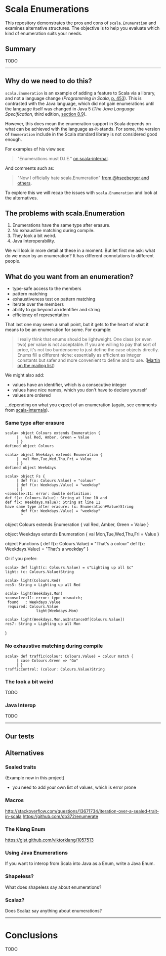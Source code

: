 # Scala Enumerations

This repository demonstrates the pros and cons of `scala.Enumeration` and examines alternative structures.  The objective is to help you evaluate which kind of enumeration suits your needs.

## Summary

TODO

----

## Why do we need to do this?

`scala.Enumeration` is an example of adding a feature to Scala via a library, and not a language change (_Programming in Scala_, [p. 453](http://www.artima.com/pins1ed/abstract-members.html#20.8)).  This is contrasted with the Java language, which did not gain enumerations until the language itself was changed in Java 5 (_The Java Language Specification_, third edition, [section 8.9](http://docs.oracle.com/javase/specs/jls/se5.0/html/classes.html#8.9)).

However, this does mean the enumeration support in Scala depends on what can be achieved with the language as-it-stands. For some, the version of `Enumeration` include in the Scala standard library is not considered good enough.

For examples of his view see:

> "Enumerations must D.I.E."
[on scala-internal](https://groups.google.com/forum/#!topic/scala-internals/8RWkccSRBxQ).

And comments such as:


> "Now I officially hate scala.Enumeration"
[from @hseeberger and others](https://twitter.com/hseeberger/status/308514922768236544).

To explore this we will recap the issues with `scala.Enumeration` and look at the alternatives.

## The problems with scala.Enumeration


1. Enumerations have the same type after erasure.
2. No exhaustive matching during compile.
3. They look a bit weird.
4. Java Interoperability.

We will look in more detail at these in a moment. But let first me ask: what do we mean by an enumeration? It has different connotations to different people.


## What do you want from an enumeration?

- type-safe access to the members
- pattern matching
- exhaustiveness test on pattern matching
- iterate over the members
- ability to go beyond an identifier and string
- efficiency of representation

That last one may seem a small point, but it gets to the heart of what it means to be an enumeration for some.  For example:

> I really think that enums should be lightweight. One class (or even two) per value is not acceptable. If you are willing to pay that sort of price, it's not too burdensome to just define the case objects directly. Enums fill a different niche: essentially as efficient as integer constants but safer and more convenient to define and to use. ([Martin on the mailing list](https://groups.google.com/d/msg/scala-internals/8RWkccSRBxQ/U4y0XpRJfdQJ))

We might also add:

- values have an identifier, which is a consecutive integer
- values have nice names, which you don't have to declare yourself
- values are ordered

...depending on what you expect of an enumeration (again, see comments from [scala-internals](https://groups.google.com/d/msg/scala-internals/8RWkccSRBxQ/NUwHtj-VsjQJ)).





### Same type after erasure

	scala> object Colours extends Enumeration {
	     |   val Red, Amber, Green = Value
	     | }
	defined object Colours

	scala> object Weekdays extends Enumeration {
	     |  val Mon,Tue,Wed,Thu,Fri = Value
	     | }
	defined object Weekdays

	scala> object Fs {
	     | def f(x: Colours.Value) = "colour"
	     | def f(x: Weekdays.Value) = "weekday"
	     | }
	<console>:11: error: double definition:
	def f(x: Colours.Value): String at line 10 and
	def f(x: Weekdays.Value): String at line 11
	have same type after erasure: (x: Enumeration#Value)String
	       def f(x: Weekdays.Value) = "weekday"
           ^

object Colours extends Enumeration {
  val Red, Amber, Green = Value
}

object Weekdays extends Enumeration {
  val Mon,Tue,Wed,Thu,Fri = Value
}

object Functions {
  def f(x: Colours.Value) = "That's a colour"
  def f(x: Weekdays.Value) = "That's a weekday"
}




Or if you prefer:


	scala> def light(c: Colours.Value) = s"Lighting up all $c"
	light: (c: Colours.Value)String

	scala> light(Colours.Red)
	res5: String = Lighting up all Red

	scala> light(Weekdays.Mon)
	<console>:11: error: type mismatch;
	 found   : Weekdays.Value
	 required: Colours.Value
	              light(Weekdays.Mon)

	scala> light(Weekdays.Mon.asInstanceOf[Colours.Value])
	res7: String = Lighting up all Mon


)


### No exhaustive matching during compile


	scala> def traffic(colour: Colours.Value) = colour match {
	     | case Colours.Green => "Go"
	     | }
	trafficControl: (colour: Colours.Value)String


### The look a bit weird

TODO

### Java Interop

TODO

-----


## Our tests



## Alternatives

### Sealed traits

(Example now in this project)

* you need to add your own list of values, which is error prone


### Macros

http://stackoverflow.com/questions/13671734/iteration-over-a-sealed-trait-in-scala
https://github.com/cb372/enumerate


### The Klang Enum

https://gist.github.com/viktorklang/1057513


### Using Java Enumerations

If you want to interop from Scala into Java as a Enum, write a Java Enum.

### Shapeless?

What does shapeless say about enumerations?

### Scalaz?

Does Scalaz say anything about enumerations?

-----

# Conclusions

TODO


